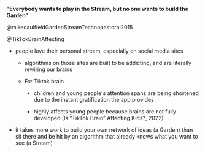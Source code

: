 **"Everybody wants to play in the Stream, but no one wants to build the Garden"**

@mikecaulfieldGardenStreamTechnopastoral2015

@TikTokBrainAffecting

- people love their personal stream, especially on social media sites
	
	- algorithms on those sites are built to be addicting, and are literally rewiring our brains
	
	- Ex: Tiktok brain
		
		- children and young people's attention spans are being shortened due to the instant gratification the app provides
		
		- highly affects young people because brains are not fully developed (Is “TikTok Brain” Affecting Kids?, 2022)

- it takes more work to build your own network of ideas (a Garden) than sit there and be hit by an algorithm that already knows what you want to see (a Stream)
